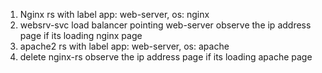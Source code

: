 1. Nginx rs with label app: web-server, os: nginx
2. websrv-svc load balancer pointing web-server
observe the ip address page if its loading nginx page
3. apache2 rs with label app: web-server, os: apache
4. delete nginx-rs 
observe the ip address page if its loading apache page
